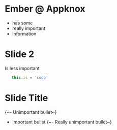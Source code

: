# Ember @ Appknox

- has some
- really important
- information


# Slide 2

Is less important


```javascript
   this.is = 'code'
```


# Slide Title

{~- Unimportant bullet~}
- Important bullet
{~- Really unimportant bullet~}

